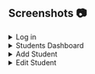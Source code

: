 ## Screenshots :camera:
<details>
  <summary>Log in</summary>
  <img src="https://res.cloudinary.com/dnbruhgqr/image/upload/v1684518665/Github%20ScreenShots/AdminLogin_xkgvxe.png"
   style="height: 400px; width:400px;"/>
  <img src="https://res.cloudinary.com/dnbruhgqr/image/upload/v1684518665/Github%20ScreenShots/studentlogin_eqf3ws.png"
   style="height: 400px; width:400px;"/>
</details>

<details>
  <summary>Students Dashboard</summary>
</details>

<details>
  <summary>Add Student</summary>
</details>

<details>
  <summary>Edit Student</summary>
</details>



